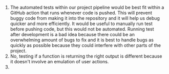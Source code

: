 1. The automated tests within our project pipeline would be best fit within a GitHub action that runs whenever code is pushed. This will prevent buggy code from making it into the repository and it will help us debug quicker and more efficiently. It would be useful to manually run test before pushing code, but this would not be automated. Running test after development is a bad idea because there could be an overwhelming amount of bugs to fix and it is best to handle bugs as quickly as possible because they could interfere with other parts of the project.
2. No, testing if a function is returning the right output is different because it doesn't involve an emulation of user actions.
3. 
